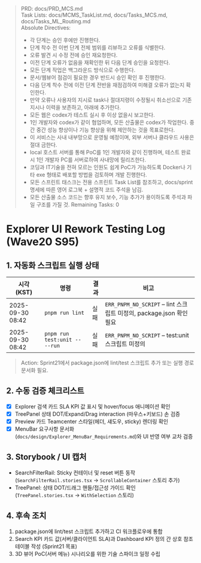 > PRD: docs/PRD_MCS.md  
> Task Lists: docs/MCMS_TaskList.md, docs/Tasks_MCS.md, docs/Tasks_ML_Routing.md  
> Absolute Directives:
>
> - 각 단계는 승인 후에만 진행한다.
> - 단계 착수 전 이번 단계 전체 범위를 리뷰하고 오류를 식별한다.
> - 오류 발견 시 수정 전에 승인 재요청한다.
> - 이전 단계 오류가 없음을 재확인한 뒤 다음 단계 승인을 요청한다.
> - 모든 단계 작업은 백그라운드 방식으로 수행한다.
> - 문서/웹뷰어 점검이 필요한 경우 반드시 승인 확인 후 진행한다.
> - 다음 단계 착수 전에 이전 단계 전반을 재점검하여 미해결 오류가 없는지 확인한다.
> - 만약 오류나 사용자의 지시로 task나 절대지령이 수정될시 취소선으로 기존 지시나 이력을 보존하고, 아래에 추가한다.
> - 모든 웹은 codex가 테스트 실시 후 이상 없을시 보고한다.
> - 1인 개발자와 codex가 같이 협업하며, 모든 산출물은 codex가 작업한다. 중간 중간 성능 향상이나 기능 향상을 위해 제안하는 것을 목표로한다.
> - 이 서비스는 사내 내부망으로 운영될 예정이며, 외부 서버나 클라우드 사용은 절대 금한다.
> - local 호스트 서버를 통해 PoC를 1인 개발자와 같이 진행하며, 테스트 완료시 1인 개발자 PC를 서버로하여 사내망에 릴리즈한다.
> - 코딩과 IT기술을 전혀 모르는 인원도 쉽게 PoC가 가능하도록 Docker나 기타 exe 형태로 배포할 방법을 검토하며 개발 진행한다.
> - 모든 스프린트 태스크는 전용 스프린트 Task List를 참조하고, docs/sprint 명세에 따른 영어 로그북 + 설명적 코드 주석을 남김.
> - 모든 산출물 소스 코드는 향후 유지 보수, 기능 추가가 용이하도록 주석과 파일 구조를 가질 것.
>   Remaining Tasks: 0

# Explorer UI Rework Testing Log (Wave20 S95)

## 1. 자동화 스크립트 실행 상태

| 시각 (KST)       | 명령                          | 결과 | 비고                                                                |
| ---------------- | ----------------------------- | ---- | ------------------------------------------------------------------- |
| 2025-09-30 08:42 | `pnpm run lint`               | 실패 | `ERR_PNPM_NO_SCRIPT` – lint 스크립트 미정의, package.json 확인 필요 |
| 2025-09-30 08:42 | `pnpm run test:unit -- --run` | 실패 | `ERR_PNPM_NO_SCRIPT` – test:unit 스크립트 미정의                    |

> Action: Sprint21에서 package.json에 lint/test 스크립트 추가 또는 실행 경로 문서화 필요.

## 2. 수동 검증 체크리스트

- [x] Explorer 검색 카드 SLA KPI 값 표시 및 hover/focus 애니메이션 확인
- [x] TreePanel 상태 DOT/Expand/Drag interaction (마우스+키보드) 손 검증
- [x] Preview 카드 Teamcenter 스타일(헤더, 섀도우, sticky) 렌더링 확인
- [x] MenuBar 요구사항 문서화(`docs/design/Explorer_MenuBar_Requirements.md`)와 UI 반영 여부 교차 검증

## 3. Storybook / UI 캡처

- SearchFilterRail: Sticky 컨테이너 및 reset 버튼 동작 (`SearchFilterRail.stories.tsx` → `ScrollableContainer` 스토리 추가)
- TreePanel: 상태 DOT/드래그 핸들/접근성 가이드 확인 (`TreePanel.stories.tsx` → `WithSelection` 스토리)

## 4. 후속 조치

1. package.json에 lint/test 스크립트 추가하고 CI 워크플로우에 통합
2. Search KPI 카드 값(서버/클라이언트 SLA)과 Dashboard KPI 정의 간 상호 참조 테이블 작성 (Sprint21 목표)
3. 3D 뷰어 PoC(서버 메뉴) 시나리오를 위한 기술 스파이크 일정 수립
